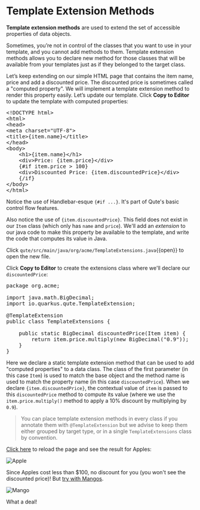 # Template Extension Methods

**Template extension methods** are used to extend the set of accessible properties of data objects.

Sometimes, you’re not in control of the classes that you want to use in your template, and you cannot add methods to them. Template extension methods allows you to declare new method for those classes that will be available from your templates just as if they belonged to the target class.

Let’s keep extending on our simple HTML page that contains the item name, price and add a discounted price. The discounted price is sometimes called a "computed property". We will implement a template extension method to render this property easily. Let’s update our template. Click **Copy to Editor** to update the template with computed properties:

<pre class="file" data-filename="./qute/src/main/resources/templates/ItemResource/item.html" data-target="replace">
&lt;!DOCTYPE html&gt;
&lt;html&gt;
&lt;head&gt;
&lt;meta charset=&quot;UTF-8&quot;&gt;
&lt;title&gt;{item.name}&lt;/title&gt;
&lt;/head&gt;
&lt;body&gt;
    &lt;h1&gt;{item.name}&lt;/h1&gt;
    &lt;div&gt;Price: {item.price}&lt;/div&gt;
    {#if item.price &gt; 100}
    &lt;div&gt;Discounted Price: {item.discountedPrice}&lt;/div&gt;
    {/if}
&lt;/body&gt;
&lt;/html&gt;
</pre>

Notice the use of Handlebar-esque `{#if ...}`. It's part of Qute's basic control flow features.

Also notice the use of `{item.discountedPrice}`. This field does not exist in our `Item` class (which only has `name` and `price`). We'll add an _extension_ to our java code to make this property be available to the template, and write the code that computes its value in Java.

Click `qute/src/main/java/org/acme/TemplateExtensions.java`{{open}} to open the new file.

Click **Copy to Editor** to create the extensions class where we'll declare our `discountedPrice`:

<pre class="file" data-filename="./qute/src/main/java/org/acme/TemplateExtensions.java" data-target="replace">
package org.acme;

import java.math.BigDecimal;
import io.quarkus.qute.TemplateExtension;

@TemplateExtension
public class TemplateExtensions {

    public static BigDecimal discountedPrice(Item item) {
        return item.price.multiply(new BigDecimal("0.9"));
    }
}
</pre>

Here we declare a static template extension method that can be used to add "computed properties" to a data class. The class of the first parameter (in this case `Item`) is used to match the base object and the method name is used to match the property name (in this case `discountedPrice`). When we declare `{item.discountedPrice}`, the contextual value of `item` is passed to this `discountedPrice` method to compute its value (where we use the `item.price.multiply()` method to apply a 10% discount by multiplying by `0.9`).

> You can place template extension methods in every class if you annotate them with `@TemplateExtension` but we advise to keep them either grouped by target type, or in a single `TemplateExtensions` class by convention.

[Click here](https://[[CLIENT_SUBDOMAIN]]-8080-[[KATACODA_HOST]].environments.katacoda.com/item/1) to reload the page and see the result for Apples:

![Apple](/openshift/assets/middleware/quarkus/qute-apple.png)

Since Apples cost less than $100, no discount for you (you won't see the discounted price)! But [try with Mangos](https://[[CLIENT_SUBDOMAIN]]-8080-[[KATACODA_HOST]].environments.katacoda.com/item/4).

![Mango](/openshift/assets/middleware/quarkus/qute-mango.png)

What a deal!

